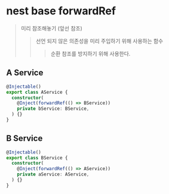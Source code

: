 # nest base forwardRef

> 미리 참조해놓기 (앞선 참조)
>
> > 선언 되지 않은 의존성을 미리 주입하기 위해 사용하는 함수
> >
> > > 순환 참조를 방지하기 위해 사용한다.

## A Service

```ts
@Injectable()
export class AService {
  constructor(
    @Inject(forwardRef(() => BService))
    private bService: BService,
  ) {}
}
```

## B Service

```ts
@Injectable()
export class BService {
  constructor(
    @Inject(forwardRef(() => AService))
    private aService: AService,
  ) {}
}
```
